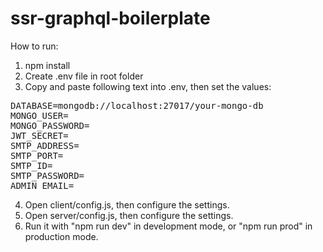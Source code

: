 # ssr-graphql-boilerplate

How to run:
1. npm install
2. Create .env file in root folder
3. Copy and paste following text into .env, then set the values:
<pre>
DATABASE=mongodb://localhost:27017/your-mongo-db
MONGO_USER=
MONGO_PASSWORD=
JWT_SECRET=
SMTP_ADDRESS=
SMTP_PORT=
SMTP_ID=
SMTP_PASSWORD=
ADMIN_EMAIL=
</pre>
4. Open client/config.js, then configure the settings.
5. Open server/config.js, then configure the settings.
6. Run it with "npm run dev" in development mode, or "npm run prod" in production mode.